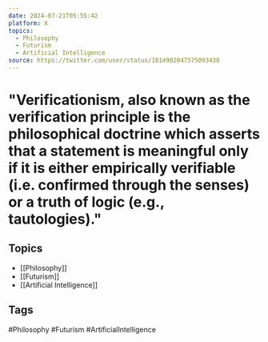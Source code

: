 ```yaml
---
date: 2024-07-21T05:55:42
platform: X
topics:
  - Philosophy
  - Futurism
  - Artificial Intelligence
source: https://twitter.com/user/status/1814902047575093430
---
```

# "Verificationism, also known as the verification principle is the philosophical doctrine which asserts that a statement is meaningful only if it is either empirically verifiable (i.e. confirmed through the senses) or a truth of logic (e.g., tautologies)."

## Topics
- [[Philosophy]]
- [[Futurism]]
- [[Artificial Intelligence]]

## Tags
#Philosophy #Futurism #ArtificialIntelligence